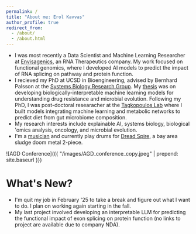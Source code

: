 ```yaml
---
permalink: /
title: "About me: Erol Kavvas"
author_profile: true
redirect_from: 
  - /about/
  - /about.html
---
```


* I was most recently a Data Scientist and Machine Learning Researcher at [Envisagenics](https://www.envisagenics.com/), an RNA Therapeutics company. My work focused on functional genomics, where I developed AI models to predict the impact of RNA splicing on pathway and protein function.
* I recieved my PhD at UCSD in Bioengineering, advised by Bernhard Palsson at the [Systems Biology Research Group](https://systemsbiology.ucsd.edu/). My [thesis](https://www.proquest.com/openview/a7992517c1b25767e97e57a23dc7aa07/1?cbl=51922&diss=y&pq-origsite=gscholar) was on developing biologically-interpretable machine learning models for understanding drug resistance and microbial evolution. Following my PhD, I was post-doctoral researacher at the [Tagkopoulos Lab](http://tagkopouloslab.ucdavis.edu/) where I built models integrating machine learning and metabolic networks to predict diet from gut microbiome composition. 
* My research interests include explainable AI, systems biology, biological 'omics analysis, oncology, and microbial evolution. 
* I'm a [musician](https://erolkavvas.github.io/music/) and currently play drums for [Dread Spire](https://open.spotify.com/artist/19sbutOT1IUBohowndpZTD?si=OYULTN-3SqqovcELIEjdug), a bay area sludge doom metal 2-piece.

![AGD Conference]({{ "/images/AGD_conference_copy.jpeg" | prepend: site.baseurl }})

What's New?
======
* I'm quit my job in February '25 to take a break and figure out what I want to do. I plan on working again starting in the fall.
* My last project involved developing an interpretable LLM for predicting the functional impact of exon splicing on protein function (no links to project are available due to company NDA).

<!-- ![Erol Drumming]({{ "/images/erol_drumming_1.JPG" | prepend: site.baseurl }}) -->